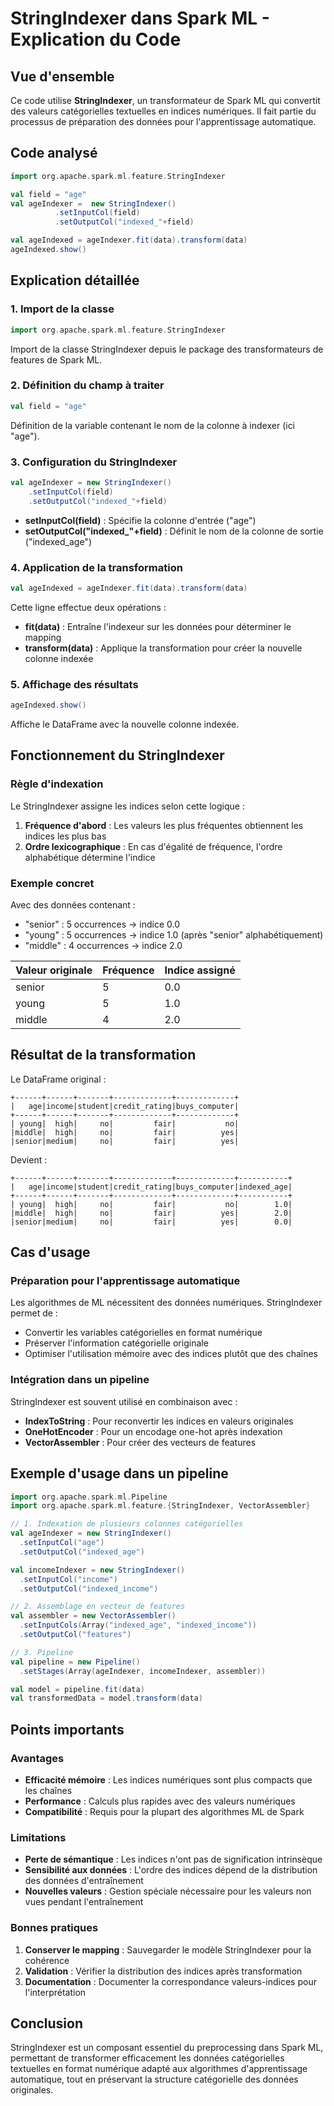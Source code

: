 # StringIndexer dans Spark ML - Explication du Code

## Vue d'ensemble

Ce code utilise **StringIndexer**, un transformateur de Spark ML qui convertit des valeurs catégorielles textuelles en indices numériques. Il fait partie du processus de préparation des données pour l'apprentissage automatique.

## Code analysé

```scala
import org.apache.spark.ml.feature.StringIndexer

val field = "age"
val ageIndexer =  new StringIndexer()
          .setInputCol(field)
          .setOutputCol("indexed_"+field)

val ageIndexed = ageIndexer.fit(data).transform(data)
ageIndexed.show()
```

## Explication détaillée

### 1. Import de la classe
```scala
import org.apache.spark.ml.feature.StringIndexer
```
Import de la classe StringIndexer depuis le package des transformateurs de features de Spark ML.

### 2. Définition du champ à traiter
```scala
val field = "age"
```
Définition de la variable contenant le nom de la colonne à indexer (ici "age").

### 3. Configuration du StringIndexer
```scala
val ageIndexer = new StringIndexer()
    .setInputCol(field)
    .setOutputCol("indexed_"+field)
```

- **setInputCol(field)** : Spécifie la colonne d'entrée ("age")
- **setOutputCol("indexed_"+field)** : Définit le nom de la colonne de sortie ("indexed_age")

### 4. Application de la transformation
```scala
val ageIndexed = ageIndexer.fit(data).transform(data)
```

Cette ligne effectue deux opérations :
- **fit(data)** : Entraîne l'indexeur sur les données pour déterminer le mapping
- **transform(data)** : Applique la transformation pour créer la nouvelle colonne indexée

### 5. Affichage des résultats
```scala
ageIndexed.show()
```
Affiche le DataFrame avec la nouvelle colonne indexée.

## Fonctionnement du StringIndexer

### Règle d'indexation
Le StringIndexer assigne les indices selon cette logique :
1. **Fréquence d'abord** : Les valeurs les plus fréquentes obtiennent les indices les plus bas
2. **Ordre lexicographique** : En cas d'égalité de fréquence, l'ordre alphabétique détermine l'indice

### Exemple concret
Avec des données contenant :
- "senior" : 5 occurrences → indice 0.0
- "young" : 5 occurrences → indice 1.0 (après "senior" alphabétiquement)
- "middle" : 4 occurrences → indice 2.0

| Valeur originale | Fréquence | Indice assigné |
|------------------|-----------|----------------|
| senior           | 5         | 0.0            |
| young            | 5         | 1.0            |
| middle           | 4         | 2.0            |

## Résultat de la transformation

Le DataFrame original :
```
+------+------+-------+-------------+-------------+
|   age|income|student|credit_rating|buys_computer|
+------+------+-------+-------------+-------------+
| young|  high|     no|         fair|           no|
|middle|  high|     no|         fair|          yes|
|senior|medium|     no|         fair|          yes|
```

Devient :
```
+------+------+-------+-------------+-------------+-----------+
|   age|income|student|credit_rating|buys_computer|indexed_age|
+------+------+-------+-------------+-------------+-----------+
| young|  high|     no|         fair|           no|        1.0|
|middle|  high|     no|         fair|          yes|        2.0|
|senior|medium|     no|         fair|          yes|        0.0|
```

## Cas d'usage

### Préparation pour l'apprentissage automatique
Les algorithmes de ML nécessitent des données numériques. StringIndexer permet de :
- Convertir les variables catégorielles en format numérique
- Préserver l'information catégorielle originale
- Optimiser l'utilisation mémoire avec des indices plutôt que des chaînes

### Intégration dans un pipeline
StringIndexer est souvent utilisé en combinaison avec :
- **IndexToString** : Pour reconvertir les indices en valeurs originales
- **OneHotEncoder** : Pour un encodage one-hot après indexation
- **VectorAssembler** : Pour créer des vecteurs de features

## Exemple d'usage dans un pipeline

```scala
import org.apache.spark.ml.Pipeline
import org.apache.spark.ml.feature.{StringIndexer, VectorAssembler}

// 1. Indexation de plusieurs colonnes catégorielles
val ageIndexer = new StringIndexer()
  .setInputCol("age")
  .setOutputCol("indexed_age")

val incomeIndexer = new StringIndexer()
  .setInputCol("income")
  .setOutputCol("indexed_income")

// 2. Assemblage en vecteur de features
val assembler = new VectorAssembler()
  .setInputCols(Array("indexed_age", "indexed_income"))
  .setOutputCol("features")

// 3. Pipeline
val pipeline = new Pipeline()
  .setStages(Array(ageIndexer, incomeIndexer, assembler))

val model = pipeline.fit(data)
val transformedData = model.transform(data)
```

## Points importants

### Avantages
- **Efficacité mémoire** : Les indices numériques sont plus compacts que les chaînes
- **Performance** : Calculs plus rapides avec des valeurs numériques
- **Compatibilité** : Requis pour la plupart des algorithmes ML de Spark

### Limitations
- **Perte de sémantique** : Les indices n'ont pas de signification intrinsèque
- **Sensibilité aux données** : L'ordre des indices dépend de la distribution des données d'entraînement
- **Nouvelles valeurs** : Gestion spéciale nécessaire pour les valeurs non vues pendant l'entraînement

### Bonnes pratiques
1. **Conserver le mapping** : Sauvegarder le modèle StringIndexer pour la cohérence
2. **Validation** : Vérifier la distribution des indices après transformation
3. **Documentation** : Documenter la correspondance valeurs-indices pour l'interprétation

## Conclusion

StringIndexer est un composant essentiel du preprocessing dans Spark ML, permettant de transformer efficacement les données catégorielles textuelles en format numérique adapté aux algorithmes d'apprentissage automatique, tout en préservant la structure catégorielle des données originales.
